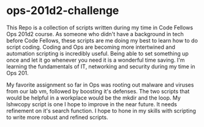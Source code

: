 # ops-201d2-challenge

This Repo is a collection of scripts written during my time in Code Fellows Ops 201d2 course. As someone who didn't have a background in tech before Code Fellows, these scripts are me doing my best to learn how to do script coding. Coding and Ops are becoming more intertwined and automation scripting is incredibly useful. Being able to set something up once and let it go whenever you need it is a wonderful time saving. I'm learning the fundamentals of IT, networking and security during my time in Ops 201. 
 
My favorite assignment so far in Ops was rooting out malware and viruses from our lab vm, followed by boosting it's defenses. The two scripts that would be helpful in a workplace would be the mkdir and the loop. My lshwcopy script is one I hope to improve in the near future. It needs refinement on it's search function. I hope to hone in my skills with scripting to write more robust and refined scripts. 
